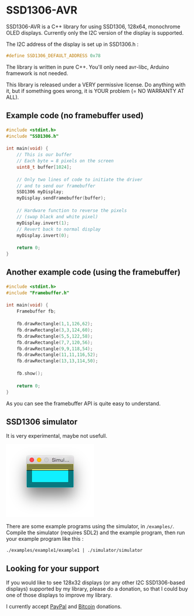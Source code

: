# SSD1306-AVR

SSD1306-AVR is a C++ library for using SSD1306, 128x64, monochrome OLED displays. Currently only the I2C version of the display is supported.

The I2C address of the display is set up in SSD1306.h :
```C
#define SSD1306_DEFAULT_ADDRESS 0x78
```

The library is written in pure C++. You'll only need avr-libc, Arduino framework is not needed.

This library is released under a VERY permissive license. Do anything with it, but if something goes wrong, it is YOUR problem (= NO WARRANTY AT ALL).

## Example code (no framebuffer used)

```C++
#include <stdint.h>
#include "SSD1306.h"

int main(void) {
    // This is our buffer
    // Each byte = 8 pixels on the screen
    uint8_t buffer[1024];

    // Only two lines of code to initiate the driver
    // and to send our framebuffer
    SSD1306 myDisplay;
    myDisplay.sendFramebuffer(buffer);

    // Hardware function to reverse the pixels
    // (swap black and white pixel)
    myDisplay.invert(1);
    // Revert back to normal display
    myDisplay.invert(0);

    return 0;
}
```

## Another example code (using the framebuffer)

```C++
#include <stdint.h>
#include "Framebuffer.h"

int main(void) {
    Framebuffer fb;

    fb.drawRectangle(1,1,126,62);
    fb.drawRectangle(3,3,124,60);
    fb.drawRectangle(5,5,122,58);
    fb.drawRectangle(7,7,120,56);
    fb.drawRectangle(9,9,118,54);
    fb.drawRectangle(11,11,116,52);
    fb.drawRectangle(13,13,114,50);
    
    fb.show();

    return 0;
}
```

As you can see the framebuffer API is quite easy to understand.

## SSD1306 simulator

It is very experimental, maybe not usefull.

![The simulator in action](img/simulator1.png)

There are some example programs using the simulator, in `/examples/`. Compile the simulator (requires SDL2) and the example program, then run your example program like this :

```shell
./examples/example1/example1 | ./simulator/simulator
```

## Looking for your support

If you would like to see 128x32 displays (or any other I2C SSD1306-based displays) supported by my library, please do a donation, so that I could buy one of those displays to improve my library.

I currently accept [PayPal](https://www.paypal.com/cgi-bin/webscr?cmd=_s-xclick&hosted_button_id=K65LZXQXASC8E) and [Bitcoin](https://blockchain.info/address/13XFkvDBm8iqbwVC1egYZ8sCSu72eebJ7N) donations.
